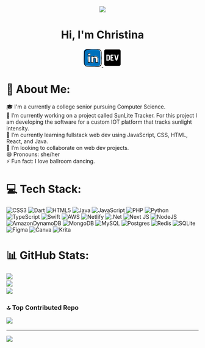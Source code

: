 <!DOCTYPE html>
<html>
<head>
<link rel="stylesheet" href="mystyle.css">
</head>
<body>

<div id = "header" align="center">
  <img src="https://media.giphy.com/media/7uhrpnv9mibtyFHR0l/giphy.gif" width="200" "height=200"/>
  <h1> Hi, I'm <span>Christina</span></h1>
</div>

<div id="badges" align="center">
  <a href="https://www.linkedin.com/in/chrissy-buzz/">
    <img src="/1727490_linkedin_social media_job_network_icon.png" alt="LinkedIn Badge"/>
  </a>

  <a href="https://devpost.com/Chrissy-buzz?ref_content=user-portfolio&ref_feature=portfolio&ref_medium=global-nav">
    <img src="/devposticon.png" alt="DevPost Badge"/>
  </a>
</div>

# 💫 About Me:
🎓 I'm a currently a college senior pursuing Computer Science.<br>🔭 I’m currently working on a project called SunLite Tracker. For this project I am  developing the software for a custom IOT platform that tracks sunlight intensity.<br>🌱 I’m currently learning fullstack web dev using JavaScript, CSS, HTML,  React, and Java. <br>👯 I’m looking to collaborate on web dev projects. <br>😄 Pronouns: she/her<br>⚡ Fun fact: I love ballroom dancing.


# 💻 Tech Stack:
![CSS3](https://img.shields.io/badge/css3-%231572B6.svg?style=flat&logo=css3&logoColor=white) ![Dart](https://img.shields.io/badge/dart-%230175C2.svg?style=flat&logo=dart&logoColor=white) ![HTML5](https://img.shields.io/badge/html5-%23E34F26.svg?style=flat&logo=html5&logoColor=white) ![Java](https://img.shields.io/badge/java-%23ED8B00.svg?style=flat&logo=java&logoColor=white) ![JavaScript](https://img.shields.io/badge/javascript-%23323330.svg?style=flat&logo=javascript&logoColor=%23F7DF1E) ![PHP](https://img.shields.io/badge/php-%23777BB4.svg?style=flat&logo=php&logoColor=white) ![Python](https://img.shields.io/badge/python-3670A0?style=flat&logo=python&logoColor=ffdd54) ![TypeScript](https://img.shields.io/badge/typescript-%23007ACC.svg?style=flat&logo=typescript&logoColor=white) ![Swift](https://img.shields.io/badge/swift-F54A2A?style=flat&logo=swift&logoColor=white) ![AWS](https://img.shields.io/badge/AWS-%23FF9900.svg?style=flat&logo=amazon-aws&logoColor=white) ![Netlify](https://img.shields.io/badge/netlify-%23000000.svg?style=flat&logo=netlify&logoColor=#00C7B7) ![.Net](https://img.shields.io/badge/.NET-5C2D91?style=flat&logo=.net&logoColor=white) ![Next JS](https://img.shields.io/badge/Next-black?style=flat&logo=next.js&logoColor=white) ![NodeJS](https://img.shields.io/badge/node.js-6DA55F?style=flat&logo=node.js&logoColor=white) ![AmazonDynamoDB](https://img.shields.io/badge/Amazon%20DynamoDB-4053D6?style=flat&logo=Amazon%20DynamoDB&logoColor=white) ![MongoDB](https://img.shields.io/badge/MongoDB-%234ea94b.svg?style=flat&logo=mongodb&logoColor=white) ![MySQL](https://img.shields.io/badge/mysql-%2300f.svg?style=flat&logo=mysql&logoColor=white) ![Postgres](https://img.shields.io/badge/postgres-%23316192.svg?style=flat&logo=postgresql&logoColor=white) ![Redis](https://img.shields.io/badge/redis-%23DD0031.svg?style=flat&logo=redis&logoColor=white) ![SQLite](https://img.shields.io/badge/sqlite-%2307405e.svg?style=flat&logo=sqlite&logoColor=white) 	![Figma](https://img.shields.io/badge/figma-%23F24E1E.svg?style=flat&logo=figma&logoColor=white) ![Canva](https://img.shields.io/badge/Canva-%2300C4CC.svg?style=flat&logo=Canva&logoColor=white) ![Krita](https://img.shields.io/badge/Krita-203759?style=flat&logo=krita&logoColor=EEF37B)
# 📊 GitHub Stats:
![](https://github-readme-stats.vercel.app/api?username=chrissy-hi&theme=algolia&hide_border=false&include_all_commits=true&count_private=true)<br/>
![](https://github-readme-streak-stats.herokuapp.com/?user=chrissy-hi&theme=algolia&hide_border=false)<br/>
![](https://github-readme-stats.vercel.app/api/top-langs/?username=chrissy-hi&theme=algolia&hide_border=false&include_all_commits=true&count_private=true&layout=compact)

### 🔝 Top Contributed Repo
![](https://github-contributor-stats.vercel.app/api?username=chrissy-hi&limit=5&theme=nord&combine_all_yearly_contributions=true)

---
[![](https://visitcount.itsvg.in/api?id=chrissy-hi&icon=0&color=1)](https://visitcount.itsvg.in)

<!-- Proudly created with GPRM ( https://gprm.itsvg.in ) -->
</body>
</html>
